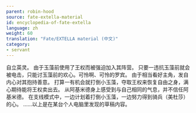 ```yaml
---
parent: robin-hood
source: fate-extella-material
id: encyclopedia-of-fate-extella
language: zh
weight: 60
translation: "Fate/EXTELLA material (中文)"
category:
- servant
---
```


自立英灵。
由于玉藻前使用了王权而被强迫加入其阵营。
只要一违抗玉藻前就会被电击，只能讨玉藻前的欢心。可怜啊、可怜的罗宾。
由于相当看好主角，发自内心对其抱持善意。
打算一有机会就打倒小玉藻，夺取王权来恢复自由之身，满心期待能将王权卖出去。
从阿基米德身上感受到与自己相同的气息，并不信任阿基米德。
在支线模式中，一边计划着打倒小玉藻，一边努力得到骑兵（美杜莎）的心。
……以上是在某台个人电脑里发现的草稿内容。
